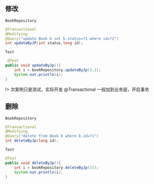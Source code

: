 ## 修改
`BookRepository`
```java
@Transactional
@Modifying
@Query("update Book b set b.status=?1 where id=?2")
int updateByJP(int status,long id);
```
`Test`
```java
 @Test
public void updateByJp(){
    int i = bookRepository.updateByJp(3,1);
    System.out.println(i);
}
```

!> 次案例只是测试，实际开发 @Transactional 一般加到业务层，开启事务

## 删除
`BookRepository`
```java
@Transactional
@Modifying
@Query("delete from Book b where b.id=?1")
int deleteByJp(long id);
```
`Test`
```java
@Test
public void deleteByJp(){
    int i = bookRepository.deleteByJp(1l);
    System.out.println(i);
}
```